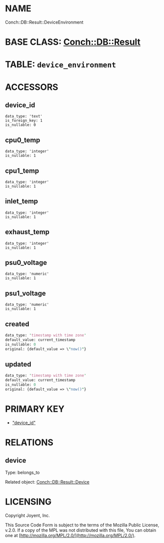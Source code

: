 # NAME

Conch::DB::Result::DeviceEnvironment

# BASE CLASS: [Conch::DB::Result](../modules/Conch::DB::Result)

# TABLE: `device_environment`

# ACCESSORS

## device\_id

```
data_type: 'text'
is_foreign_key: 1
is_nullable: 0
```

## cpu0\_temp

```
data_type: 'integer'
is_nullable: 1
```

## cpu1\_temp

```
data_type: 'integer'
is_nullable: 1
```

## inlet\_temp

```
data_type: 'integer'
is_nullable: 1
```

## exhaust\_temp

```
data_type: 'integer'
is_nullable: 1
```

## psu0\_voltage

```
data_type: 'numeric'
is_nullable: 1
```

## psu1\_voltage

```
data_type: 'numeric'
is_nullable: 1
```

## created

```perl
data_type: 'timestamp with time zone'
default_value: current_timestamp
is_nullable: 0
original: {default_value => \"now()"}
```

## updated

```perl
data_type: 'timestamp with time zone'
default_value: current_timestamp
is_nullable: 0
original: {default_value => \"now()"}
```

# PRIMARY KEY

- ["device\_id"](#device_id)

# RELATIONS

## device

Type: belongs\_to

Related object: [Conch::DB::Result::Device](../modules/Conch::DB::Result::Device)

# LICENSING

Copyright Joyent, Inc.

This Source Code Form is subject to the terms of the Mozilla Public License,
v.2.0. If a copy of the MPL was not distributed with this file, You can obtain
one at [http://mozilla.org/MPL/2.0/](http://mozilla.org/MPL/2.0/).
